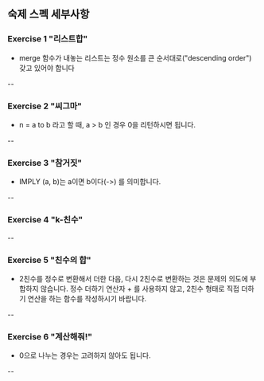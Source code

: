 ## 숙제 스펙 세부사항

### Exercise 1 "리스트합"

- merge 함수가 내놓는 리스트는 정수 원소를 큰 순서대로("descending order") 갖고 있어야 합니다

--

### Exercise 2 "씨그마"

- n = a to b 라고 할 때, a > b 인 경우 0을 리턴하시면 됩니다.

--

### Exercise 3 "참거짓"

- IMPLY (a, b)는 a이면 b이다(->) 를 의미합니다.

--

### Exercise 4 "k-친수"

--

### Exercise 5 "친수의 합"

- 2친수를 정수로 변환해서 더한 다음, 다시 2친수로 변환하는 것은 문제의 의도에 부합하지 않습니다.
정수 더하기 연산자 + 를 사용하지 않고, 2친수 형태로 직접 더하기 연산을 하는 함수를 작성하시기 바랍니다.

--

### Exercise 6 "계산해줘!"

- 0으로 나누는 경우는 고려하지 않아도 됩니다.

--
